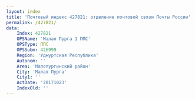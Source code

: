 ```yaml
---
layout: index
title: 'Почтовый индекс 427821: отделение почтовой связи Почты России'
permalink: /427821/
data:
    Index: 427821
    OPSName: 'Малая Пурга 1 ППС'
    OPSType: ППС
    OPSSubm: 426999
    Region: 'Удмуртская Республика'
    Autonom: ''
    Area: 'Малопургинский район'
    City: 'Малая Пурга'
    City1: ''
    ActDate: '20171023'
    IndexOld: ''
---
```

